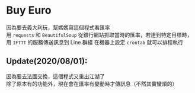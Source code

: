 # Buy Euro

因為要去義大利玩，幫媽媽寫這個程式看匯率 <br>
用 `requests` 和 `BeautifulSoup` 從銀行網站抓取當時的匯率，若達到特定目標時，用 `IFTTT` 的服務傳送訊息到 Line 群組
在機器上設定 `crontab` 就可以排程執行

## Update(2020/08/01):

因為要去法國交換，這個程式又重出江湖了<br>
除了原本有的功能外，現在會在匯率有變動時才傳訊息（不然其實蠻煩的）
